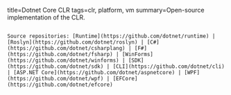title=Dotnet Core CLR
tags=clr, platform, vm
summary=Open-source implementation of the CLR.
~~~~~~

Source repositories: [Runtime](https://github.com/dotnet/runtime) | [Roslyn](https://github.com/dotnet/roslyn) | [C#](https://github.com/dotnet/csharplang) | [F#](https://github.com/dotnet/fsharp) | [WinForms](https://github.com/dotnet/winforms) | [SDK](https://github.com/dotnet/sdk) | [CLI](https://github.com/dotnet/cli) | [ASP.NET Core](https://github.com/dotnet/aspnetcore) | [WPF](https://github.com/dotnet/wpf) | [EFCore](https://github.com/dotnet/efcore)

